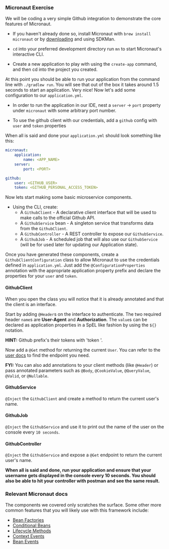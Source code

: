 ### Micronaut Exercise

We will be coding a very simple Github integration to demonstrate the core features of Micronaut.

* If you haven't already done so, install Micronaut with `brew install micronaut` or by [downloading](http://Micronaut.io/download.html) and using SDKMan.

* `cd` into your preferred development directory run `mn` to start Micronaut's interactive CLI.

* Create a new application to play with using the `create-app` command, and then cd into the project you created.

At this point you should be able to run your application from the command line with `./gradlew run`. You will see that out of the box it takes around 1.5 seconds to start an application. Very nice! Now let's add some configuration to our `application.yml`.

* In order to run the application in our IDE, nest a `server` -> `port` property under `micronaut` with some arbitrary port number.

* To use the github client with our credentials, add a `github` config with `user` and `token` properties

When all is said and done your `application.yml` should look something like this:

```yaml
micronaut:
    application:
        name: <APP_NAME>
    server:
        port: <PORT>

github:
    user: <GITHUB_USER>
    token: <GITHUB_PERSONAL_ACCESS_TOKEN>
```

Now lets start making some basic microservice components.

* Using the CLI, create: 
    * A `GithubClient` - A declarative client interface that will be used to make calls to the official Github API.
    * A `GithubService` bean - A singleton service that transforms data from the `GithubClient`.
    * A `GithubController` - A REST controller to expose our `GithubService`.
    * A `GithubJob` - A scheduled job that will also use our `GithubService` (will be for used later for updating our Application state).

Once you have generated these components, create a `GithubClientConfiguration` class to allow Micronaut to use the credentials defined in `application.yml`. 
Just add the `@ConfigurationProperties` annotation with the appropriate application property prefix and declare the properties for your `user` and `token`.

#### GithubClient

When you open the class you will notice that it is already annotated and that the client is an interface.

Start by adding `@Header`s on the interface to authenticate. The two required header `name`s are **User-Agent** and **Authorization**. 
The `value`s can be declared as application properties in a SpEL like fashion by using the `${}` notation.

__HINT:__ Github prefix's their tokens with 'token '.

Now add a `@Get` method for returning the current `User`. You can refer to the [user docs](https://developer.github.com/v3/users/) to find the endpoint you need.

__FYI:__ You can also add annotations to your client methods (like `@Header`) or pass annotated parameters such as `@Body`, `@CookieValue`, `@QueryValue`, `@Valid`, or `@Nullable`.

#### GithubService

`@Inject` the `GithubClient` and create a method to return the current user's name.

#### GithubJob

`@Inject` the `GithubService` and use it to print out the name of the user on the console every `10 seconds`.

#### GithubController

`@Inject` the `GithubService` and expose a `@Get` endpoint to return the current user's name.

__When all is said and done, run your application and ensure that your username gets displayed in the console every 10 seconds. You should also be able to hit your controller with postman and see the same result.__

### Relevant Micronaut docs

The components we covered only scratches the surface. Some other more common features that you will likely use with this framework include:

* [Bean Factories](https://docs.micronaut.io/latest/guide/index.html#factories)
* [Conditional Beans](https://docs.micronaut.io/latest/guide/index.html#conditionalBeans)
* [Lifecycle Methods](https://docs.micronaut.io/latest/guide/index.html#lifecycle)
* [Context Events](https://docs.micronaut.io/latest/guide/index.html#contextEvents)
* [Bean Events](https://docs.micronaut.io/latest/guide/index.html#events)
